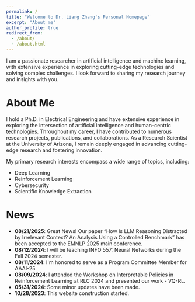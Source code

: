 ```yaml
---
permalink: /
title: "Welcome to Dr. Liang Zhang's Personal Homepage"
excerpt: "About me"
author_profile: true
redirect_from: 
  - /about/
  - /about.html
---
```


I am a passionate researcher in artificial intelligence and machine learning, with extensive experience in exploring cutting-edge technologies and solving complex challenges. I look forward to sharing my research journey and insights with you.

About Me
======
I hold a Ph.D. in Electrical Engineering and have extensive experience in exploring the intersection of artificial intelligence and human-centric technologies. Throughout my career, I have contributed to numerous research projects, publications, and collaborations. As a Research Scientist at the University of Arizona, I remain deeply engaged in advancing cutting-edge research and fostering innovation.

My primary research interests encompass a wide range of topics, including:

- Deep Learning
- Reinforcement Learning
- Cybersecurity
- Scientific Knowledge Extraction

[//]: # (My current research focuses on [SKEMA: Scientific Knowledge Extraction and Model Analysis]&#40;https://github.com/ml4ai/skema&#41;, a project aims at extracting and integrating knowledge from scientific literature using artificial intelligence and machine learning methods. This endeavor reflects my dedication to solving complex problems in artificial intelligence, and I am excited to share the findings and insights from this ongoing work.)

News
======
* **08/21/2025**: Great News! Our paper “How Is LLM Reasoning Distracted by Irrelevant Context? An Analysis Using a Controlled Benchmark” has been accepted to the EMNLP 2025 main conference.
* **08/12/2024**: I will be teaching INFO 557: Neural Networks during the Fall 2024 semester.
* **08/11/2024**: I'm honored to serve as a Program Committee Member for AAAI-25.
* **08/09/2024**: I attended the Workshop on Interpretable Policies in Reinforcement Learning at RLC 2024 and presented our work - VQ-RL.
* **05/31/2024**: Some minor updates have been made.
* **10/28/2023**: This website construction started.
